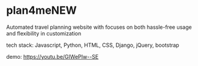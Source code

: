 # plan4meNEW

Automated travel planning website with focuses on both hassle-free usage and flexibility in customization

tech stack: Javascript, Python, HTML, CSS, Django, jQuery, bootstrap

demo: https://youtu.be/GIWePIw--SE
